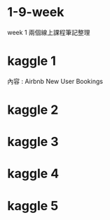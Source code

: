 # 1-9-week
week 1 兩個線上課程筆記整理
# kaggle 1
內容 : Airbnb New User Bookings
# kaggle 2 

# kaggle 3

# kaggle 4

# kaggle 5

